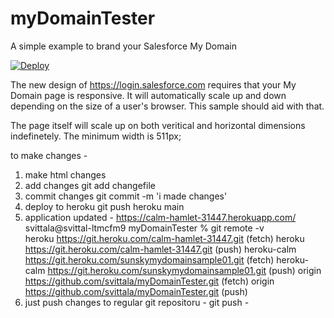 myDomainTester
====================

A simple example to brand your Salesforce My Domain

[![Deploy](https://www.herokucdn.com/deploy/button.png)](https://heroku.com/deploy?template=https://github.com/svittala/myDomainTester)

The new design of https://login.salesforce.com requires that your My Domain page is responsive.   It will automatically scale up and down depending on the size of a user's browser.   This sample should aid with that.

The page itself will scale up on both veritical and horizontal dimensions indefinetely.   The minimum width is 511px;

to make changes -
1) make html changes
2) add changes git add changefile 
3) commit changes git commit -m 'i made changes'
4) deploy to heroku git push heroku main 
5) application updated - https://calm-hamlet-31447.herokuapp.com/
        svittala@svittal-ltmcfm9 myDomainTester % git remote -v                            
        heroku	https://git.heroku.com/calm-hamlet-31447.git (fetch)
        heroku	https://git.heroku.com/calm-hamlet-31447.git (push)
        heroku-calm	https://git.heroku.com/sunskymydomainsample01.git (fetch)
        heroku-calm	https://git.heroku.com/sunskymydomainsample01.git (push)
        origin	https://github.com/svittala/myDomainTester.git (fetch)
        origin	https://github.com/svittala/myDomainTester.git (push)
6) just push changes to regular git repositoru - git push - 
